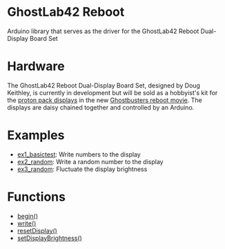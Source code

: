 # GhostLab42 Reboot
Arduino library that serves as the driver for the GhostLab42 Reboot Dual-Display Board Set

# Hardware
The GhostLab42 Reboot Dual-Display Board Set, designed by Doug Keithley, is currently in development but will be sold as a hobbyist's kit for the [proton pack displays](https://twitter.com/paulfeig/status/615866469830758400) in the new [Ghostbusters reboot movie](https://en.wikipedia.org/wiki/Ghostbusters_(2016_film)). The displays are daisy chained together and controlled by an Arduino.

# Examples
* [ex1_basictest](https://github.com/jaredpetersen/ghostlab42reboot/blob/master/examples/ex1_basictest/ex1_basictest.ino): Write numbers to the display
* [ex2_random](https://github.com/jaredpetersen/ghostlab42reboot/blob/master/examples/ex2_random/ex2_random.ino): Write a random number to the display
* [ex3_random](https://github.com/jaredpetersen/ghostlab42reboot/blob/master/examples/ex3_brightness/ex3_brightness.ino): Fluctuate the display brightness

# Functions
* [begin()](https://github.com/jaredpetersen/ghostlab42reboot/blob/master/documentation/functions/begin.md)
* [write()](https://github.com/jaredpetersen/ghostlab42reboot/blob/master/documentation/functions/write.md)
* [resetDisplay()](https://github.com/jaredpetersen/ghostlab42reboot/blob/master/documentation/functions/resetdisplay.md)
* [setDisplayBrightness()](https://github.com/jaredpetersen/ghostlab42reboot/blob/master/documentation/functions/setdisplaybrightness.md)
